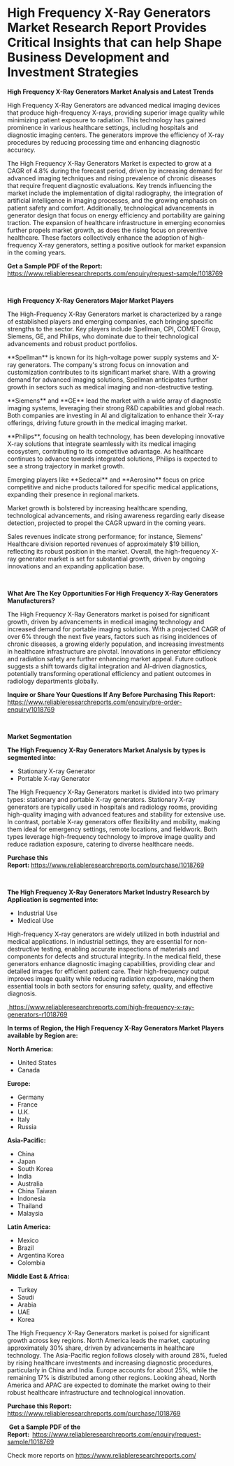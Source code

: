 <p><h1>High Frequency X-Ray Generators Market Research Report Provides Critical Insights that can help Shape Business Development and Investment Strategies</h1></p><p><strong>High Frequency X-Ray Generators Market Analysis and Latest Trends</strong></p>
<p><p>High Frequency X-Ray Generators are advanced medical imaging devices that produce high-frequency X-rays, providing superior image quality while minimizing patient exposure to radiation. This technology has gained prominence in various healthcare settings, including hospitals and diagnostic imaging centers. The generators improve the efficiency of X-ray procedures by reducing processing time and enhancing diagnostic accuracy.</p><p>The High Frequency X-Ray Generators Market is expected to grow at a CAGR of 4.8% during the forecast period, driven by increasing demand for advanced imaging techniques and rising prevalence of chronic diseases that require frequent diagnostic evaluations. Key trends influencing the market include the implementation of digital radiography, the integration of artificial intelligence in imaging processes, and the growing emphasis on patient safety and comfort. Additionally, technological advancements in generator design that focus on energy efficiency and portability are gaining traction. The expansion of healthcare infrastructure in emerging economies further propels market growth, as does the rising focus on preventive healthcare. These factors collectively enhance the adoption of high-frequency X-ray generators, setting a positive outlook for market expansion in the coming years.</p></p>
<p><strong>Get a Sample PDF of the Report:&nbsp;</strong> <a href="https://www.reliableresearchreports.com/enquiry/request-sample/1018769?utm_campaign=3056&utm_medium=2&utm_source=Github&utm_content=ia&utm_term=21032025&utm_id=high-frequency-x-ray-generators">https://www.reliableresearchreports.com/enquiry/request-sample/1018769</a></p>
<p>&nbsp;</p>
<p><strong>High Frequency X-Ray Generators Major Market Players</strong></p>
<p><p>The High-Frequency X-Ray Generators market is characterized by a range of established players and emerging companies, each bringing specific strengths to the sector. Key players include Spellman, CPI, COMET Group, Siemens, GE, and Philips, who dominate due to their technological advancements and robust product portfolios.</p><p>**Spellman** is known for its high-voltage power supply systems and X-ray generators. The company's strong focus on innovation and customization contributes to its significant market share. With a growing demand for advanced imaging solutions, Spellman anticipates further growth in sectors such as medical imaging and non-destructive testing.</p><p>**Siemens** and **GE** lead the market with a wide array of diagnostic imaging systems, leveraging their strong R&D capabilities and global reach. Both companies are investing in AI and digitalization to enhance their X-ray offerings, driving future growth in the medical imaging market.</p><p>**Philips**, focusing on health technology, has been developing innovative X-ray solutions that integrate seamlessly with its medical imaging ecosystem, contributing to its competitive advantage. As healthcare continues to advance towards integrated solutions, Philips is expected to see a strong trajectory in market growth.</p><p>Emerging players like **Sedecal** and **Aerosino** focus on price competitive and niche products tailored for specific medical applications, expanding their presence in regional markets. </p><p>Market growth is bolstered by increasing healthcare spending, technological advancements, and rising awareness regarding early disease detection, projected to propel the CAGR upward in the coming years. </p><p>Sales revenues indicate strong performance; for instance, Siemens' Healthcare division reported revenues of approximately $19 billion, reflecting its robust position in the market. Overall, the high-frequency X-ray generator market is set for substantial growth, driven by ongoing innovations and an expanding application base.</p></p>
<p>&nbsp;</p>
<p><strong>What Are The Key Opportunities For High Frequency X-Ray Generators Manufacturers?</strong></p>
<p><p>The High Frequency X-Ray Generators market is poised for significant growth, driven by advancements in medical imaging technology and increased demand for portable imaging solutions. With a projected CAGR of over 6% through the next five years, factors such as rising incidences of chronic diseases, a growing elderly population, and increasing investments in healthcare infrastructure are pivotal. Innovations in generator efficiency and radiation safety are further enhancing market appeal. Future outlook suggests a shift towards digital integration and AI-driven diagnostics, potentially transforming operational efficiency and patient outcomes in radiology departments globally.</p></p>
<p><strong>Inquire or Share Your Questions If Any Before Purchasing This Report:</strong> <a href="https://www.reliableresearchreports.com/enquiry/pre-order-enquiry/1018769?utm_campaign=3056&utm_medium=2&utm_source=Github&utm_content=ia&utm_term=21032025&utm_id=high-frequency-x-ray-generators">https://www.reliableresearchreports.com/enquiry/pre-order-enquiry/1018769</a></p>
<p>&nbsp;</p>
<p><strong>Market Segmentation</strong></p>
<p><strong>The High Frequency X-Ray Generators Market Analysis by types is segmented into:</strong></p>
<p><ul><li>Stationary X-ray Generator</li><li>Portable X-ray Generator</li></ul></p>
<p><p>The High Frequency X-Ray Generators market is divided into two primary types: stationary and portable X-ray generators. Stationary X-ray generators are typically used in hospitals and radiology rooms, providing high-quality imaging with advanced features and stability for extensive use. In contrast, portable X-ray generators offer flexibility and mobility, making them ideal for emergency settings, remote locations, and fieldwork. Both types leverage high-frequency technology to improve image quality and reduce radiation exposure, catering to diverse healthcare needs.</p></p>
<p><strong>Purchase this Report:&nbsp;</strong><a href="https://www.reliableresearchreports.com/purchase/1018769?utm_campaign=3056&utm_medium=2&utm_source=Github&utm_content=ia&utm_term=21032025&utm_id=high-frequency-x-ray-generators">https://www.reliableresearchreports.com/purchase/1018769</a></p>
<p>&nbsp;</p>
<p><strong>The High Frequency X-Ray Generators Market Industry Research by Application is segmented into:</strong></p>
<p><ul><li>Industrial Use</li><li>Medical Use</li></ul></p>
<p><p>High-frequency X-ray generators are widely utilized in both industrial and medical applications. In industrial settings, they are essential for non-destructive testing, enabling accurate inspections of materials and components for defects and structural integrity. In the medical field, these generators enhance diagnostic imaging capabilities, providing clear and detailed images for efficient patient care. Their high-frequency output improves image quality while reducing radiation exposure, making them essential tools in both sectors for ensuring safety, quality, and effective diagnosis.</p></p>
<p><a href="https://www.reliableresearchreports.com/high-frequency-x-ray-generators-r1018769?utm_campaign=3056&utm_medium=2&utm_source=Github&utm_content=ia&utm_term=21032025&utm_id=high-frequency-x-ray-generators">&nbsp;https://www.reliableresearchreports.com/high-frequency-x-ray-generators-r1018769</a></p>
<p><strong>In terms of Region, the High Frequency X-Ray Generators Market Players available by Region are:</strong></p>
<p>
    <p> <strong> North America: </strong>
        <ul>
            <li>United States</li>
            <li>Canada</li>
        </ul>
        </p> 
    <p> <strong> Europe: </strong>
        <ul>
            <li>Germany</li>
            <li>France</li>
            <li>U.K.</li>
            <li>Italy</li>
            <li>Russia</li>
        </ul>
        </p> 
    <p> <strong> Asia-Pacific: </strong>
        <ul>
            <li>China</li>
            <li>Japan</li>
            <li>South Korea</li>
            <li>India</li>
            <li>Australia</li>
            <li>China Taiwan</li>
            <li>Indonesia</li>
            <li>Thailand</li>
            <li>Malaysia</li>
        </ul>
        </p> 
    <p> <strong> Latin America: </strong>
        <ul>
            <li>Mexico</li>
            <li>Brazil</li>
            <li>Argentina Korea</li>
            <li>Colombia</li>
        </ul>
        </p> 
    <p> <strong> Middle East & Africa: </strong>
        <ul>
            <li>Turkey</li>
            <li>Saudi</li>
            <li>Arabia</li>
            <li>UAE</li>
            <li>Korea</li>
        </ul>
    </p>
    </p>
<p><p>The High Frequency X-Ray Generators market is poised for significant growth across key regions. North America leads the market, capturing approximately 30% share, driven by advancements in healthcare technology. The Asia-Pacific region follows closely with around 28%, fueled by rising healthcare investments and increasing diagnostic procedures, particularly in China and India. Europe accounts for about 25%, while the remaining 17% is distributed among other regions. Looking ahead, North America and APAC are expected to dominate the market owing to their robust healthcare infrastructure and technological innovation.</p></p>
<p><strong>Purchase this Report: </strong><a href="https://www.reliableresearchreports.com/purchase/1018769?utm_campaign=3056&utm_medium=2&utm_source=Github&utm_content=ia&utm_term=21032025&utm_id=high-frequency-x-ray-generators">https://www.reliableresearchreports.com/purchase/1018769</a></p>
<p>&nbsp;<strong>Get a Sample PDF of the Report:&nbsp;&nbsp;</strong><a href="https://www.reliableresearchreports.com/enquiry/request-sample/1018769?utm_campaign=3056&utm_medium=2&utm_source=Github&utm_content=ia&utm_term=21032025&utm_id=high-frequency-x-ray-generators">https://www.reliableresearchreports.com/enquiry/request-sample/1018769</a></p>
<p><strong></strong></p>
<p>Check more reports on <a href="https://www.reliableresearchreports.com/?utm_campaign=3056&utm_medium=2&utm_source=Github&utm_content=ia&utm_term=21032025&utm_id=high-frequency-x-ray-generators">https://www.reliableresearchreports.com/</a></p>
